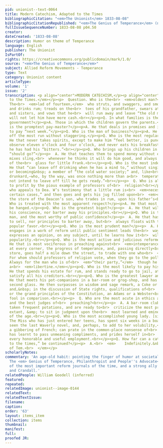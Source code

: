 ```yaml
---
pid: unionist--text-0064
title: Modern Catechism, Adapted to the Times
bibliographicCitation: "<em>The Unionist</em> 1833-08-08"
bibliographicCitationRepublished: "<em>The Genius of Temperance</em> (not yet researched)"
fullIssueSequenceNumber: 1833-08-08 p04.50
creator: 
dateCreated: '1833-08-08'
description: Humor on theme of Temperance
language: English
publisher: The Unionist
IsPartOf: 
rights: https://creativecommons.org/publicdomain/mark/1.0/
source: "<em>The Genius of Temperance</em>"
subject: Allied Reform Movements - Temperance
type: Text
category: Unionist content
articleType: 
volume: '1'
issue: '2'
transcription: <p align="center">MODERN CATECHISM,</p><p align="center"><em>Adapted
  to the Times.</em></p><p>  Question. Who is the<br>  <em>oldest man?</em></p><p>  Answer.
  The<br>  <em>lad of fourteen,</em>  who struts, and swaggers, and smokes his cigar,
  and drinks rum; treads on the<br>  toes of his grandfather, swears at his mother
  and sisters, and vows that he<br>  will run away and leave “the old man,” if he
  will not let him have more cash.<br></p><p>Q. In what families is there the best
  government?</p><p>A. Those in which the children govern the parents.</p><p>Q. Who
  is the promptest pay-master?</p><p>A. He that deals in promises and is always ready
  to pay “next week.”</p><p>Q. Who is the man of business?</p><p>A. He that can carry
  off the most run without staggering.</p><p>Q. Who is the most regular in his habits?</p><p>  A.
  He that never takes spirits, except to make him “feel better, is punctual<br>  to
  observe eleven o’clock and four o’clock, and never eats his breakfast<br>  before
  he has had his “bitters.”<br></p><p>Q. Who brings up his children in the way they
  “should go?”</p><p>  A. He that teaches them to spend money without earning it;
  mixes sling,<br>  whenever he thinks it will do him good, and always saves the bottom
  of the<br>  glass for little Frank.<br></p><p>Q. Who is the most independent man?</p><p>  A.
  He that “can leave off drinking when he has a mind to,” without singing a<br>  pledge,
  or becoming&nbsp; a member of “the cold water society;” and, like<br>  every confirmed
  drunkard,—who, by the way, was once nothing more than a<br>  temperate drinker,—“does
  not intend to leave off till he gets ready.”<br></p><p>  Q. Who is always ready
  to profit by the pious example of professors of<br>  religion?<br></p><p>  A. He
  who appeals to Dea. W’s testimony that a little rum is<br>  <em>necessary</em>  “in
  certain cases,” and then goes and gets his jug filled upon<br>  <em>credit,</em>  at
  the store of the Deacon’s son, who trades in rum, upon his father’s<br>  capital.<br></p><p>Q.
  Who is treated with the most apparent respect?</p><p>A. He that most deserves to
  be hanged.</p><p>Q. Who is the greatest bigot?</p><p>  A. He that will neither sell
  his conscience, nor barter away his principles.<br></p><p>Q. Who is the most liberal
  man, and the most worthy of public confidence?</p><p>  A. He that has neither conscience
  to sell, nor principles to barter away, but<br>  always floats with the tide of
  popular favor.<br></p><p>Q. Who is the most prudent man?</p><p>  A. He that never
  engages in a work of reform until public sentiment leads the<br>  way; and never
  expresses an opinion, on any subject, until he learns how it<br>  will affect his
  popularity.<br></p><p>Q. Who is the most active and judicious reformer?</p><p>  A.
  He that is most vociferous in preaching against<br>  <em>intemperance,</em>  applauds,
  at every corner, the progress of temperance, and, passing directly<br>  by a temperance
  store, goes half a mile down the street, to trade with one who<br>  <em>sells ‘grog.’</em></p><p>  Q.
  For whom should professors of religion vote, when they go to the polls?<br></p><p>  A.
  Always for the man who is of<br>  <em>“their party,”</em>  though he be an<br>  <em>infidel</em>  and
  a<br>  <em>libertine.</em></p><p>Q. Who is the most likely to pay his debts?</p><p>  A.
  He that spends his estate for rum, and stands ready to go to jail, at once<br>  to
  satisfy all his creditors.<br></p><p>Q. Who is the greatest lawyer and politician?</p><p>  A.
  He that meets his pot-companions in a bar-room or grog-shop, and has taken<br>  his
  second glass. He then surpasses in wisdom and sage remark, a Coke or a<br>  Blackstone;
  and,&nbsp; in the discussion of State rights, qualifications of<br>  great men,
  or the grand principles of the Constitution, an Adams or a Webster<br>  is a more
  fool in comparison.<br></p><p>  Q. Who are the most acute in ethics and theology,
  and the best judges of<br>  preaching?<br></p><p>  A. A bar-room club, who have
  taken frequent potations, and are ready to<br>  criticize the most profound theology
  extant, &amp; to sit in judgment upon the<br>  most learned and eminent divines
  of the age.<br></p><p>Q. Who is the most accomplished young lady. [sic]</p><p>  A.
  The Miss who has just entered her teens, has spent six weeks in a boarding<br>  school,
  seen the last Waverly novel, and, perhaps, to add to her volubility,<br>  has acquired
  a gibbering of French; can prate in the common-place nonsense of<br>  the village,
  has learnt to pass unmeaning compliments, and prides herself in<br>  feeling above
  every honorable and useful employment.<br></p><p>Q. How far can a catechism, “adapted
  to the times,” be continued?</p><p>  A.<br>  <em>    Indefinitely.&nbsp;&nbsp;&nbsp;&nbsp;&nbsp;&nbsp;&nbsp;&nbsp;&nbsp;&nbsp;&nbsp;&nbsp;&nbsp;&nbsp;&nbsp;&nbsp;&nbsp;&nbsp;&nbsp;&nbsp;&nbsp;&nbsp;&nbsp;&nbsp;&nbsp;&nbsp;&nbsp;&nbsp;&nbsp;&nbsp;&nbsp;&nbsp;&nbsp;&nbsp;&nbsp;&nbsp;&nbsp;&nbsp;&nbsp;&nbsp;&nbsp;&nbsp;&nbsp;&nbsp;&nbsp;&nbsp;&nbsp;&nbsp;&nbsp;&nbsp;&nbsp;&nbsp;&nbsp;&nbsp;&nbsp;&nbsp;&nbsp;&nbsp;&nbsp;&nbsp;<br>    Gen.
  of Tem.<br>  </em></p>
scholarlyNotes: 
commentary: 'An age-old habit: pointing the finger of humor at societal declension.
  The <em> Genius of Temperance, Philanthropist and People''s Advocate</em> was one
  of the most important reform journals of the time, and a strong ally to Burleigh
  and Crandall.'
relatedPeople: William Goodell (inferred)
featured: 
repeated: 
relatedImage: unionist--image-0144
relatedText: 
relatedTextIssue: 
filename: 
caption: 
order: '63'
layout: items_item
collection: items
thumbnail: 
manifest: 
full: 
proofed JR: 
---
```

